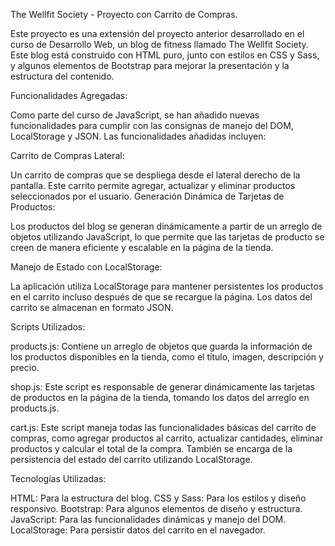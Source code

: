 The Wellfit Society - Proyecto con Carrito de Compras.

Este proyecto es una extensión del proyecto anterior desarrollado en el curso de Desarrollo Web, un blog de fitness llamado The Wellfit Society. 
Este blog está construido con HTML puro, junto con estilos en CSS y Sass, y algunos elementos de Bootstrap para mejorar la presentación y la estructura del contenido.

Funcionalidades Agregadas:

Como parte del curso de JavaScript, se han añadido nuevas funcionalidades para cumplir con las consignas de manejo del DOM, LocalStorage y JSON. Las funcionalidades añadidas incluyen:

Carrito de Compras Lateral:

Un carrito de compras que se despliega desde el lateral derecho de la pantalla. Este carrito permite agregar, actualizar y eliminar productos seleccionados por el usuario.
Generación Dinámica de Tarjetas de Productos:

Los productos del blog se generan dinámicamente a partir de un arreglo de objetos utilizando JavaScript, lo que permite que las tarjetas de producto se creen de manera eficiente y escalable en la página de la tienda.

Manejo de Estado con LocalStorage:

La aplicación utiliza LocalStorage para mantener persistentes los productos en el carrito incluso después de que se recargue la página. Los datos del carrito se almacenan en formato JSON.

Scripts Utilizados:

products.js: Contiene un arreglo de objetos que guarda la información de los productos disponibles en la tienda, como el título, imagen, descripción y precio.

shop.js: Este script es responsable de generar dinámicamente las tarjetas de productos en la página de la tienda, tomando los datos del arreglo en products.js.

cart.js: Este script maneja todas las funcionalidades básicas del carrito de compras, como agregar productos al carrito, actualizar cantidades, eliminar productos y calcular el total de la compra. 
También se encarga de la persistencia del estado del carrito utilizando LocalStorage.

Tecnologías Utilizadas:

HTML: Para la estructura del blog.
CSS y Sass: Para los estilos y diseño responsivo.
Bootstrap: Para algunos elementos de diseño y estructura.
JavaScript: Para las funcionalidades dinámicas y manejo del DOM.
LocalStorage: Para persistir datos del carrito en el navegador.
